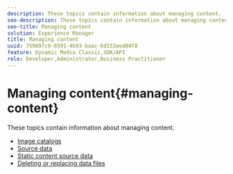 ```yaml
---
description: These topics contain information about managing content.
seo-description: These topics contain information about managing content.
seo-title: Managing content
solution: Experience Manager
title: Managing content
uuid: 759697c9-0391-4b93-baac-6d153aed04f8
feature: Dynamic Media Classic,SDK/API
role: Developer,Administrator,Business Practitioner
---
```


# Managing content{#managing-content}

These topics contain information about managing content.

* [Image catalogs](c-image-catalogs.md)
* [Source data](r-source-data.md)
* [Static content source data](c-static-content-source-data.md)
* [Deleting or replacing data files](c-deleting-or-replacing-data-files.md)
